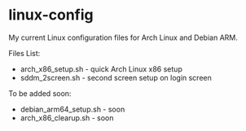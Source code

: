 # linux-config
My current Linux configuration files for Arch Linux and Debian ARM.

Files List:
- arch_x86_setup.sh - quick Arch Linux x86 setup
- sddm_2screen.sh - second screen setup on login screen

To be added soon:
- debian_arm64_setup.sh - soon
- arch_x86_clearup.sh - soon
